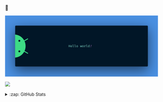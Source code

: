 ### 🤔

<img src="https://github.com/mustafaakbel/mustafaakbel/blob/master/images/banner.png" alt="Hello world">

![](https://komarev.com/ghpvc/?username=mustafaakbel&color=green&style=flat-square)

<details>
  <summary>:zap: GitHub Stats</summary>

  ![Akbel's GitHub stats](https://github-readme-stats.vercel.app/api?username=mustafaakbel&show_icons=true&theme=dark)


<!--
**mustafaakbel/mustafaakbel** is a ✨ _special_ ✨ repository because its `README.md` (this file) appears on your GitHub profile.

Here are some ideas to get you started:

- 🔭 I’m currently working on ...
- 🌱 I’m currently learning ...
- 👯 I’m looking to collaborate on ...
- 🤔 I’m looking for help with ...
- 💬 Ask me about ...
- 📫 How to reach me: ...
- 😄 Pronouns: ...
- ⚡ Fun fact: ...
-->
